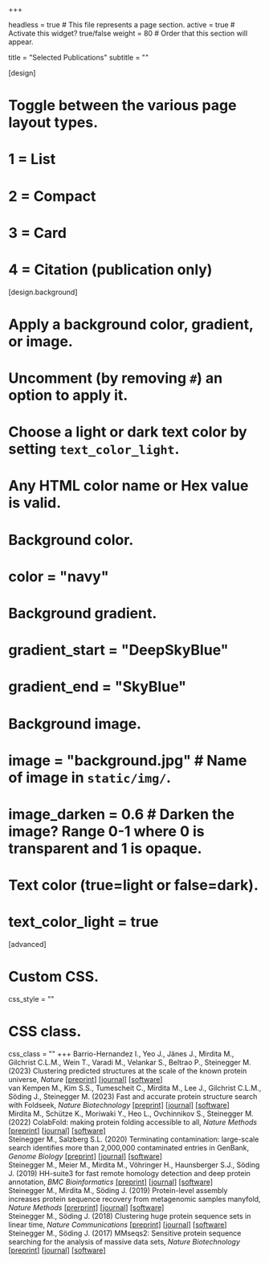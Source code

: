+++

headless = true  # This file represents a page section.
active = true  # Activate this widget? true/false
weight = 80  # Order that this section will appear.

title = "Selected Publications"
subtitle = ""

[design]
  # Toggle between the various page layout types.
  #   1 = List
  #   2 = Compact
  #   3 = Card
  #   4 = Citation (publication only)


[design.background]
  # Apply a background color, gradient, or image.
  #   Uncomment (by removing `#`) an option to apply it.
  #   Choose a light or dark text color by setting `text_color_light`.
  #   Any HTML color name or Hex value is valid.
  
  # Background color.
  # color = "navy"
  
  # Background gradient.
  # gradient_start = "DeepSkyBlue"
  # gradient_end = "SkyBlue"
  
  # Background image.
  # image = "background.jpg"  # Name of image in `static/img/`.
  # image_darken = 0.6  # Darken the image? Range 0-1 where 0 is transparent and 1 is opaque.

  # Text color (true=light or false=dark).
  # text_color_light = true  
  
[advanced]
 # Custom CSS. 
 css_style = ""
 
 # CSS class.
 css_class = ""
+++
Barrio-Hernandez I., Yeo J., Jänes J., Mirdita M., Gilchrist C.L.M., Wein T., Varadi M., Velankar S., Beltrao P., Steinegger M. (2023) Clustering predicted structures at the scale of the known protein universe, *Nature* [[preprint]](https://www.biorxiv.org/content/10.1101/2023.03.09.531927v1) [[journal]](https://www.nature.com/articles/s41586-023-06510-w) [[software]](https://foldseek.com)  
van Kempen M., Kim S.S., Tumescheit C., Mirdita M., Lee J., Gilchrist C.L.M., Söding J., Steinegger M. (2023) Fast and accurate protein structure search with Foldseek, *Nature Biotechnology* [[preprint]](https://www.biorxiv.org/content/10.1101/2022.02.07.479398v5) [[journal]](https://www.nature.com/articles/s41587-023-01773-0) [[software]](https://foldseek.com)  
Mirdita M., Schütze K., Moriwaki Y., Heo L., Ovchinnikov S., Steinegger M. (2022) ColabFold: making protein folding accessible to all, *Nature Methods* [[preprint]](https://www.biorxiv.org/content/10.1101/2021.08.15.456425v3) [[journal]](https://www.nature.com/articles/s41592-022-01488-1) [[software]](https://colabfold.com)  
Steinegger M., Salzberg S.L. (2020) Terminating contamination: large-scale search identifies more than 2,000,000 contaminated entries in GenBank, *Genome Biology* [[preprint]](https://www.biorxiv.org/content/10.1101/2020.01.26.920173v1) [[journal]](https://genomebiology.biomedcentral.com/articles/10.1186/s13059-020-02023-1) [[software]](https://github.com/martin-steinegger/conterminator)  
Steinegger M., Meier M., Mirdita M., Vöhringer H., Haunsberger S.J., Söding J. (2019) HH-suite3 for fast remote homology detection and deep protein annotation, *BMC Bioinformatics* [[preprint]](https://www.biorxiv.org/content/10.1101/560029v1) [[journal]](https://bmcbioinformatics.biomedcentral.com/articles/10.1186/s12859-019-3019-7) [[software]](https://github.com/soedinglab/hh-suite)  
Steinegger M., Mirdita M., Söding J. (2019) Protein-level assembly increases protein sequence recovery from metagenomic samples manyfold, *Nature Methods* [[prerprint]](https://www.biorxiv.org/content/10.1101/386110v2) [[journal]](https://www.nature.com/articles/s41592-019-0437-4) [[software]](https://github.com/soedinglab/plass)  
Steinegger M., Söding J. (2018) Clustering huge protein sequence sets in linear time, *Nature Communications* [[preprint]](https://www.biorxiv.org/content/10.1101/104034v4) [[journal]](https://www.nature.com/articles/s41467-018-04964-5) [[software]](https://github.com/soedinglab/mmseqs2)  
Steinegger M., Söding J. (2017) MMseqs2: Sensitive protein sequence searching for the analysis of massive data sets, *Nature Biotechnology* [[preprint]](https://www.biorxiv.org/content/10.1101/079681v5.full) [[journal]](https://www.nature.com/articles/nbt.3988) [[software]](https://github.com/soedinglab/mmseqs2)
